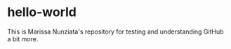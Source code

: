 # hello-world
This is Marissa Nunziata's repository for testing and understanding GitHub a bit more.

